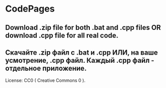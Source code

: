 # CodePages
Download .zip file for both .bat and .cpp files OR download .cpp file for all real code.
------
Скачайте .zip файл с .bat и .cpp ИЛИ, на ваше усмотрение, .cpp файл. Каждый .cpp файл - отдельное приложение.
---
License: CC0 ( Creative Commons 0 ).
